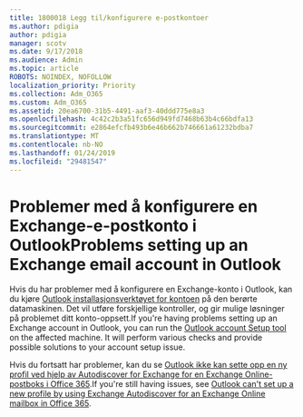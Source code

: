 ```yaml
---
title: 1800018 Legg til/konfigurere e-postkontoer
ms.author: pdigia
author: pdigia
manager: scotv
ms.date: 9/17/2018
ms.audience: Admin
ms.topic: article
ROBOTS: NOINDEX, NOFOLLOW
localization_priority: Priority
ms.collection: Adm_O365
ms.custom: Adm_O365
ms.assetid: 20ea6700-31b5-4491-aaf3-40ddd775e8a3
ms.openlocfilehash: 4c42c2b3a51fc656d949fd7468b63b4c66bdfa13
ms.sourcegitcommit: e2864efcfb493b6e46b662b746661a61232bdba7
ms.translationtype: MT
ms.contentlocale: nb-NO
ms.lasthandoff: 01/24/2019
ms.locfileid: "29481547"
---
```

# <a name="problems-setting-up-an-exchange-email-account-in-outlook"></a><span data-ttu-id="262fd-102">Problemer med å konfigurere en Exchange-e-postkonto i Outlook</span><span class="sxs-lookup"><span data-stu-id="262fd-102">Problems setting up an Exchange email account in Outlook</span></span>

<span data-ttu-id="262fd-p101">Hvis du har problemer med å konfigurere en Exchange-konto i Outlook, kan du kjøre [Outlook installasjonsverktøyet for kontoen](https://aka.ms/SaRA-OutlookSetupProfile) på den berørte datamaskinen. Det vil utføre forskjellige kontroller, og gir mulige løsninger på problemet ditt konto-oppsett.</span><span class="sxs-lookup"><span data-stu-id="262fd-p101">If you're having problems setting up an Exchange account in Outlook, you can run the [Outlook account Setup tool](https://aka.ms/SaRA-OutlookSetupProfile) on the affected machine. It will perform various checks and provide possible solutions to your account setup issue.</span></span> 
  
<span data-ttu-id="262fd-105">Hvis du fortsatt har problemer, kan du se [Outlook ikke kan sette opp en ny profil ved hjelp av Autodiscover for Exchange for en Exchange Online-postboks i Office 365](https://support.microsoft.com/en-us/help/2404385/outlook-can-t-set-up-a-new-profile-by-using-exchange-autodiscover-for).</span><span class="sxs-lookup"><span data-stu-id="262fd-105">If you're still having issues, see [Outlook can't set up a new profile by using Exchange Autodiscover for an Exchange Online mailbox in Office 365](https://support.microsoft.com/en-us/help/2404385/outlook-can-t-set-up-a-new-profile-by-using-exchange-autodiscover-for).</span></span>
  

